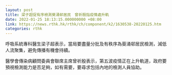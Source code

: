 ```yaml
---
layout: post
title: 梁子超促有序檢測葵涌邨居民　曾祈殷指疫情處升軌
date: 2022-01-25 18:13:15.000000000 +08:00
link: https://news.rthk.hk/rthk/ch/component/k2/1630538-20220125.htm
categories: rthk
---
```


呼吸系統專科醫生梁子超表示，當局要盡量分批及有秩序為葵涌邨居民檢測，減低人流聚集，避免傳播有機會持續。

醫學會傳染病顧問委員會聯席主席曾祈殷表示，第五波疫情正在上升軌道，政府要預視檢測能力是否足夠，如有需要，要尋求包括內地的檢測人員協助。
